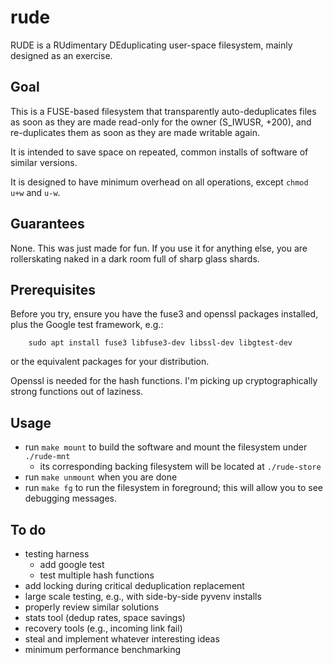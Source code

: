 # rude

RUDE is a RUdimentary DEduplicating user-space filesystem, mainly designed as an exercise.


## Goal

This is a FUSE-based filesystem that transparently auto-deduplicates
files as soon as they are made read-only for the owner (S_IWUSR, +200),
and re-duplicates them as soon as they are made writable again.

It is intended to save space on repeated, common installs of software
of similar versions.

It is designed to have minimum overhead on all operations, except `chmod u+w` and `u-w`.

## Guarantees
None. This was just made for fun.  If you use it for anything else,
you are rollerskating naked in a dark room full of sharp glass shards.

## Prerequisites
Before you try, ensure you have the fuse3 and openssl packages
installed, plus the Google test framework, e.g.:

        sudo apt install fuse3 libfuse3-dev libssl-dev libgtest-dev

or the equivalent packages for your distribution.

Openssl is needed for the hash functions. I'm picking up cryptographically
strong functions out of laziness.

## Usage

- run `make mount` to build the software and mount the filesystem under `./rude-mnt`
    - its corresponding backing filesystem will be located at `./rude-store`
- run `make unmount` when you are done
- run `make fg` to run the filesystem in foreground;
  this will allow you to see debugging messages.


## To do
- testing harness
  - add google test
  - test multiple hash functions
- add locking during critical deduplication replacement
- large scale testing, e.g., with side-by-side pyvenv installs
- properly review similar solutions
- stats tool (dedup rates, space savings)
- recovery tools (e.g., incoming link fail)
- steal and implement whatever interesting ideas
- minimum performance benchmarking
